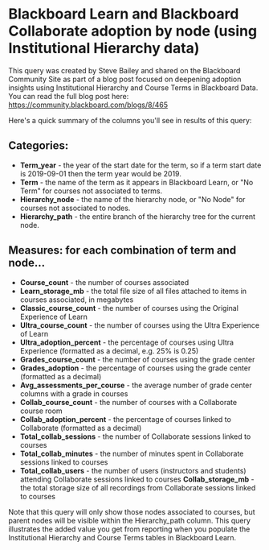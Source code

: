 # Blackboard Learn and Blackboard Collaborate adoption by node (using Institutional Hierarchy data)

This query was created by Steve Bailey and shared on the Blackboard Community Site as part of a blog post focused on deepening adoption insights using Institutional Hierarchy and Course Terms in Blackboard Data. You can read the full blog post here: https://community.blackboard.com/blogs/8/465


Here's a quick summary of the columns you'll see in results of this query:

## Categories:

- **Term_year** - the year of the start date for the term, so if a term start date is 2019-09-01 then the term year would be 2019.
- **Term** - the name of the term as it appears in Blackboard Learn, or "No Term" for courses not associated to terms.
- **Hierarchy_node** - the name of the hierarchy node, or "No Node" for courses not associated to nodes.
- **Hierarchy_path** - the entire branch of the hierarchy tree for the current node.

## Measures: for each combination of term and node…

- **Course_count** - the number of courses associated
- **Learn_storage_mb** - the total file size of all files attached to items in courses associated, in megabytes
- **Classic_course_count** - the number of courses using the Original Experience of Learn
- **Ultra_course_count** - the number of courses using the Ultra Experience of Learn
- **Ultra_adoption_percent** - the percentage of courses using Ultra Experience (formatted as a decimal, e.g. 25% is 0.25)
- **Grades_course_count** - the number of courses using the grade center
- **Grades_adoption** - the percentage of courses using the grade center (formatted as a decimal)
- **Avg_assessments_per_course** - the average number of grade center columns with a grade in courses
- **Collab_course_count** - the number of courses with a Collaborate course room
- **Collab_adoption_percent** - the percentage of courses linked to Collaborate (formatted as a decimal)
- **Total_collab_sessions** - the number of Collaborate sessions linked to courses
- **Total_collab_minutes** - the number of minutes spent in Collaborate sessions linked to courses
- **Total_collab_users** - the number of users (instructors and students) attending Collaborate sessions linked to courses
**Collab_storage_mb** - the total storage size of all recordings from Collaborate sessions linked to courses


Note that this query will only show those nodes associated to courses, but parent nodes will be visible within the Hierarchy_path column. This query illustrates the added value you get from reporting when you populate the Institutional Hierarchy and Course Terms tables in Blackboard Learn. 